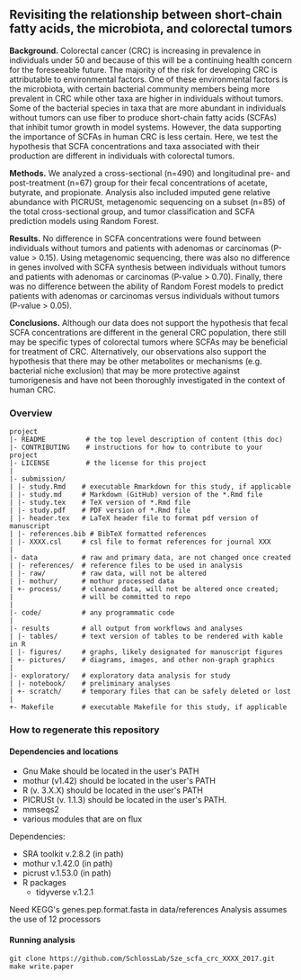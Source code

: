 ## Revisiting the relationship between short-chain fatty acids, the microbiota, and colorectal tumors

**Background.** Colorectal cancer (CRC) is increasing in prevalence in individuals under 50 and
because of this will be a continuing health concern for the foreseeable future. The majority of the risk for developing CRC is attributable to environmental factors. One of these environmental factors is the microbiota, with certain bacterial community members being more prevalent in CRC while other taxa are higher in individuals without tumors. Some of the bacterial species in taxa that are more abundant in individuals without tumors can use fiber to produce short-chain fatty acids (SCFAs) that inhibit tumor growth in model systems. However, the data supporting the importance of SCFAs in human CRC is less certain. Here, we test the hypothesis that SCFA concentrations and taxa associated with their production are different in individuals with colorectal tumors.


**Methods.** We analyzed a cross-sectional (n=490) and longitudinal pre- and post-treatment (n=67) group for their fecal concentrations of acetate, butyrate, and propionate. Analysis also included imputed gene relative abundance with PICRUSt, metagenomic sequencing on a subset (n=85) of the total cross-sectional group, and tumor classification and SCFA prediction models using Random Forest.


**Results.** No difference in SCFA concentrations were found between individuals without tumors
and patients with adenomas or carcinomas (P-value > 0.15). Using metagenomic sequencing, there was also no difference in genes involved with SCFA synthesis between individuals without tumors and patients with adenomas or carcinomas (P-value > 0.70). Finally, there was no difference between the ability of Random Forest models to predict patients with adenomas or carcinomas versus individuals without tumors (P-value > 0.05).


**Conclusions.** Although our data does not support the hypothesis that fecal SCFA concentrations are different in the general CRC population, there still may be specific types of colorectal tumors where SCFAs may be beneficial for treatment of CRC. Alternatively, our observations also support the hypothesis that there may be other metabolites or mechanisms (e.g. bacterial niche exclusion) that may be more protective against tumorigenesis and have not been thoroughly investigated in the context of human CRC.





### Overview

	project
	|- README          # the top level description of content (this doc)
	|- CONTRIBUTING    # instructions for how to contribute to your project
	|- LICENSE         # the license for this project
	|
	|- submission/
	| |- study.Rmd    # executable Rmarkdown for this study, if applicable
	| |- study.md     # Markdown (GitHub) version of the *.Rmd file
	| |- study.tex    # TeX version of *.Rmd file
	| |- study.pdf    # PDF version of *.Rmd file
	| |- header.tex   # LaTeX header file to format pdf version of manuscript
	| |- references.bib # BibTeX formatted references
	| |- XXXX.csl     # csl file to format references for journal XXX
	|
	|- data           # raw and primary data, are not changed once created
	| |- references/  # reference files to be used in analysis
	| |- raw/         # raw data, will not be altered
	| |- mothur/      # mothur processed data
	| +- process/     # cleaned data, will not be altered once created;
	|                 # will be committed to repo
	|
	|- code/          # any programmatic code
	|
	|- results        # all output from workflows and analyses
	| |- tables/      # text version of tables to be rendered with kable in R
	| |- figures/     # graphs, likely designated for manuscript figures
	| +- pictures/    # diagrams, images, and other non-graph graphics
	|
	|- exploratory/   # exploratory data analysis for study
	| |- notebook/    # preliminary analyses
	| +- scratch/     # temporary files that can be safely deleted or lost
	|
	+- Makefile       # executable Makefile for this study, if applicable


### How to regenerate this repository

#### Dependencies and locations
* Gnu Make should be located in the user's PATH
* mothur (v1.42) should be located in the user's PATH
* R (v. 3.X.X) should be located in the user's PATH
* PICRUSt (v. 1.1.3) should be located in the user's PATH.
* mmseqs2
* various modules that are on flux

Dependencies:
* SRA toolkit v.2.8.2 (in path)
* mothur v.1.42.0 (in path)
* picrust v.1.53.0 (in path)
* R packages
	- tidyverse v.1.2.1

Need KEGG's genes.pep.format.fasta in data/references
Analysis assumes the use of 12 processors

#### Running analysis

```
git clone https://github.com/SchlossLab/Sze_scfa_crc_XXXX_2017.git
make write.paper
```
